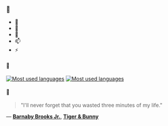 ### 👋

- 🔭
- 🌱
- 💬
- 📫
- ⚡

#### 🧏

[![Most used languages](https://github-readme-stats-aynah.vercel.app/api/top-langs/?username=aynh&theme=solarized-dark&langs_count=6&layout=compact&hide_title=true)](https://github.com/anuraghazra/github-readme-stats#gh-dark-mode-only)
[![Most used languages](https://github-readme-stats-aynah.vercel.app/api/top-langs/?username=aynh&theme=solarized-light&langs_count=6&layout=compact&hide_title=true)](https://github.com/anuraghazra/github-readme-stats#gh-light-mode-only)

#### 💬

> "I'll never forget that you wasted three minutes of my life."

&mdash; [**Barnaby Brooks Jr.**](https://myanimelist.net/character.php?q=Barnaby%20Brooks%20Jr.&cat=character), [**Tiger & Bunny**](https://myanimelist.net/search/all?q=Tiger%20%26%20Bunny&cat=all)
